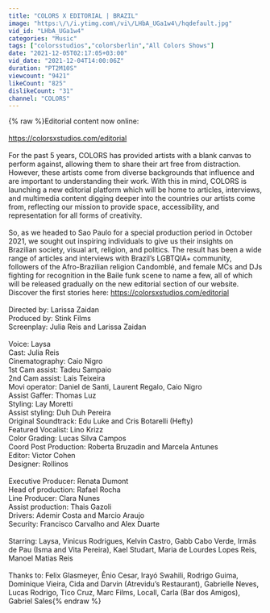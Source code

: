 ```yaml
---
title: "COLORS X EDITORIAL | BRAZIL"
image: "https:\/\/i.ytimg.com\/vi\/LHbA_UGa1w4\/hqdefault.jpg"
vid_id: "LHbA_UGa1w4"
categories: "Music"
tags: ["colorsstudios","colorsberlin","All Colors Shows"]
date: "2021-12-05T02:17:05+03:00"
vid_date: "2021-12-04T14:00:06Z"
duration: "PT2M10S"
viewcount: "9421"
likeCount: "825"
dislikeCount: "31"
channel: "COLORS"
---
```

{% raw %}Editorial content now online: <br /><br /><a rel="nofollow" target="blank" href="https://colorsxstudios.com/editorial">https://colorsxstudios.com/editorial</a> <br /> <br />For the past 5 years, COLORS has provided artists with a blank canvas to perform against, allowing them to share their art free from distraction. However, these artists come from diverse backgrounds that influence and are important to understanding their work. With this in mind, COLORS is launching a new editorial platform which will be home to articles, interviews, and multimedia content digging deeper into the countries our artists come from, reflecting our mission to provide space, accessibility, and representation for all forms of creativity.<br /> <br />So, as we headed to Sao Paulo for a special production period in October 2021, we sought out inspiring individuals to give us their insights on Brazilian society, visual art, religion, and politics. The result has been a wide range of articles and interviews with Brazil’s LGBTQIA+ community, followers of the Afro-Brazilian religion Candomblé, and female MCs and DJs fighting for recognition in the Baile funk scene to name a few, all of which will be released gradually on the new editorial section of our website.<br />Discover the first stories here: <a rel="nofollow" target="blank" href="https://colorsxstudios.com/editorial">https://colorsxstudios.com/editorial</a><br /> <br />Directed by: Larissa Zaidan<br />Produced by: Stink Films<br />Screenplay: Julia Reis and Larissa Zaidan<br /> <br />Voice: Laysa<br />Cast: Julia Reis<br />Cinematography: Caio Nigro<br />1st Cam assist: Tadeu Sampaio<br />2nd Cam assist: Lais Teixeira<br />Movi operator: Daniel de Santi, Laurent Regalo, Caio Nigro<br />Assist Gaffer: Thomas Luz<br />Styling: Lay Moretti<br />Assist styling: Duh Duh Pereira <br />Original Soundtrack: Edu Luke and Cris Botarelli (Hefty)<br />Featured Vocalist: Lino Krizz <br />Color Grading: Lucas Silva Campos<br />Coord Post Production: Roberta Bruzadin and Marcela Antunes<br />Editor: Victor Cohen<br />Designer: Rollinos<br /> <br />Executive Producer: Renata Dumont<br />Head of production: Rafael Rocha<br />Line Producer: Clara Nunes <br />Assist production: Thais Gazoli<br />Drivers: Ademir Costa and Marcio Araujo<br />Security: Francisco Carvalho and Alex Duarte<br /> <br />Starring: Laysa, Vinicus Rodrigues, Kelvin Castro, Gabb Cabo Verde, Irmãs de Pau (Isma and Vita Pereira), Kael Studart, Maria de Lourdes Lopes Reis, Manoel Matias Reis<br /> <br />Thanks to: Felix Glasmeyer, Ênio Cesar, Irayó Swahili, Rodrigo Guima, Dominique Vieira, Cida and Darvin (Atrevidu’s Restaurant), Gabrielle Neves, Lucas Rodrigo, Tico Cruz, Marc Films, Locall, Carla (Bar dos Amigos), Gabriel Sales{% endraw %}
